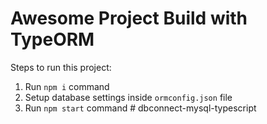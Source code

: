 # Awesome Project Build with TypeORM

Steps to run this project:

1. Run `npm i` command
2. Setup database settings inside `ormconfig.json` file
3. Run `npm start` command
#   d b c o n n e c t - m y s q l - t y p e s c r i p t  
 